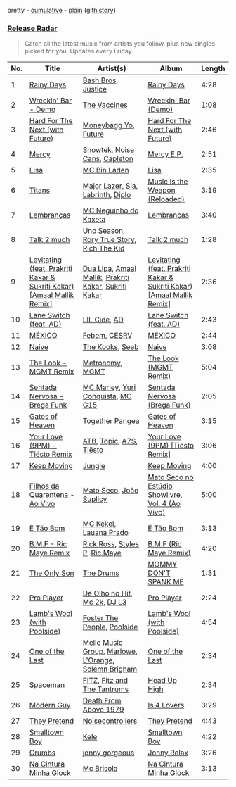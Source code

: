 pretty - [cumulative](https://github.com/nikolasrangel/spotify-playlist-archive/blob/master/playlists/cumulative/Release%20Radar.md) - [plain](https://github.com/nikolasrangel/spotify-playlist-archive/blob/master/playlists/plain/37i9dQZEVXbglbQ6bSs7m0) ([githistory](https://github.githistory.xyz/nikolasrangel/spotify-playlist-archive/blob/master/playlists/plain/37i9dQZEVXbglbQ6bSs7m0))

### [Release Radar](https://open.spotify.com/playlist/37i9dQZEVXbglbQ6bSs7m0)

> Catch all the latest music from artists you follow, plus new singles picked for you. Updates every Friday.

| No. | Title | Artist(s) | Album | Length |
|---|---|---|---|---|
| 1 | [Rainy Days](https://open.spotify.com/track/0OXEbTAvGW8oOC0jxag5gt) | [Bash Bros](https://open.spotify.com/artist/2RYm4HZ2rLNpDq5Mq6WKAW), [Justice](https://open.spotify.com/artist/1P7LEMD31jxiljPh53dax6) | [Rainy Days](https://open.spotify.com/album/5DtudBrups5wa4eLygI3pb) | 4:28 |
| 2 | [Wreckin' Bar - Demo](https://open.spotify.com/track/36ZrQouu9KCCdp9zNCgdj4) | [The Vaccines](https://open.spotify.com/artist/0Ak6DLKHtpR6TEEnmcorKA) | [Wreckin' Bar (Demo)](https://open.spotify.com/album/7lIWQmj2pY4nKPu7UwIOgU) | 1:08 |
| 3 | [Hard For The Next (with Future)](https://open.spotify.com/track/2D6vfFZxQ5YzPPBODls1a9) | [Moneybagg Yo](https://open.spotify.com/artist/3tJoFztHeIJkJWMrx0td2f), [Future](https://open.spotify.com/artist/1RyvyyTE3xzB2ZywiAwp0i) | [Hard For The Next (with Future)](https://open.spotify.com/album/3OW3LdMVfuI7HsGRoVVHgm) | 2:46 |
| 4 | [Mercy](https://open.spotify.com/track/1W80UlZqH7GgYn4yrJwMWw) | [Showtek](https://open.spotify.com/artist/3gk0OYeLFWYupGFRHqLSR7), [Noise Cans](https://open.spotify.com/artist/1ECKbPx4YhCU4SgKq8pfAc), [Capleton](https://open.spotify.com/artist/21J3YJTyq1biE3SvSNjzuf) | [Mercy E.P.](https://open.spotify.com/album/7t0t6ddMsX972WgkLmTX0Q) | 2:51 |
| 5 | [Lisa](https://open.spotify.com/track/65KNRciRCnKWvVV3SNLVb5) | [MC Bin Laden](https://open.spotify.com/artist/2PC0CLpUsoEQPNIZKg2ZX0) | [Lisa](https://open.spotify.com/album/7E5m2ZI9Qko3E4G4FOUDRq) | 2:35 |
| 6 | [Titans](https://open.spotify.com/track/1YHeCzS5L9xs76eOpAS6WU) | [Major Lazer](https://open.spotify.com/artist/738wLrAtLtCtFOLvQBXOXp), [Sia](https://open.spotify.com/artist/5WUlDfRSoLAfcVSX1WnrxN), [Labrinth](https://open.spotify.com/artist/2feDdbD5araYcm6JhFHHw7), [Diplo](https://open.spotify.com/artist/5fMUXHkw8R8eOP2RNVYEZX) | [Music Is the Weapon (Reloaded)](https://open.spotify.com/album/76zSNlOGCAxTln5yG4pfih) | 3:19 |
| 7 | [Lembranças](https://open.spotify.com/track/01ZZ0lLhfnCebVi1AqJdbA) | [MC Neguinho do Kaxeta](https://open.spotify.com/artist/27mVhYvJa7apj1zCoZ9TF2) | [Lembranças](https://open.spotify.com/album/4dZ8R2VaES7bCCaIPGNqvJ) | 3:40 |
| 8 | [Talk 2 much](https://open.spotify.com/track/7mAnzKdX8u8hEpX23nJqi2) | [Uno Season](https://open.spotify.com/artist/3q1RInXn98dlq6ZvUUczti), [Rory True Story](https://open.spotify.com/artist/0980XIrnP8jjStyntdygCu), [Rich The Kid](https://open.spotify.com/artist/1pPmIToKXyGdsCF6LmqLmI) | [Talk 2 much](https://open.spotify.com/album/7GwzfezIifljF0Y9MdjlH8) | 1:28 |
| 9 | [Levitating (feat. Prakriti Kakar & Sukriti Kakar) [Amaal Mallik Remix]](https://open.spotify.com/track/2i4Cd4c6uEjLZgdy2BQbZO) | [Dua Lipa](https://open.spotify.com/artist/6M2wZ9GZgrQXHCFfjv46we), [Amaal Mallik](https://open.spotify.com/artist/76fuWYgIf3TVIopTs3vaJ6), [Prakriti Kakar](https://open.spotify.com/artist/59pq5Vw16UDkR9txoPKv86), [Sukriti Kakar](https://open.spotify.com/artist/3FgHkfb3IqG4WKuVe1xCXM) | [Levitating (feat. Prakriti Kakar & Sukriti Kakar) [Amaal Mallik Remix]](https://open.spotify.com/album/7FqeFeXFIyTumRxQPcUj6q) | 2:36 |
| 10 | [Lane Switch (feat. AD)](https://open.spotify.com/track/50cICPcXRlmRp1E5FvTEDe) | [LIL Cide](https://open.spotify.com/artist/05korilZEb0znYcb86ojLZ), [AD](https://open.spotify.com/artist/4Maf38TSoYT83qXqsO20JI) | [Lane Switch (feat. AD)](https://open.spotify.com/album/0MrtrgWsKDsUaTGSvyxveQ) | 2:43 |
| 11 | [MÉXICO](https://open.spotify.com/track/22t1R7FWA7s9bFy9JGQoFO) | [Febem](https://open.spotify.com/artist/2Ip2jiEjsSe8pmRBzwTv5N), [CESRV](https://open.spotify.com/artist/1qJG1PpAGl1FnzYyCDU7x1) | [MÉXICO](https://open.spotify.com/album/4wak4sGZlBSHKR8Ws3ny5s) | 2:44 |
| 12 | [Naive](https://open.spotify.com/track/756zmMwOpsvhxr1KbpfK2j) | [The Kooks](https://open.spotify.com/artist/1GLtl8uqKmnyCWxHmw9tL4), [Seeb](https://open.spotify.com/artist/5iNrZmtVMtYev5M9yoWpEq) | [Naive](https://open.spotify.com/album/2tRXuskzF44cSst4srdziZ) | 3:08 |
| 13 | [The Look - MGMT Remix](https://open.spotify.com/track/7fH8L6c4bcZYaj5gMUpd3j) | [Metronomy](https://open.spotify.com/artist/54QMjE4toDfiCryzYWCpXX), [MGMT](https://open.spotify.com/artist/0SwO7SWeDHJijQ3XNS7xEE) | [The Look (MGMT Remix)](https://open.spotify.com/album/45kbj7Fig5M6qrwEKeTl0v) | 5:04 |
| 14 | [Sentada Nervosa - Brega Funk](https://open.spotify.com/track/5kftwaa3I90UQoofGpGt3d) | [MC Marley](https://open.spotify.com/artist/02RgHAzh0DVNQR24lBuGOI), [Yuri Conquista](https://open.spotify.com/artist/3JVi6kKvQ2dLxY9PDG6AWa), [MC G15](https://open.spotify.com/artist/3Nipsl6GVwwGyeAk0J29C6) | [Sentada Nervosa (Brega Funk)](https://open.spotify.com/album/2pOlwqxsISYqiZJcKJRHnZ) | 2:05 |
| 15 | [Gates of Heaven](https://open.spotify.com/track/3tSZgYAgZetr64R4vaegtz) | [Together Pangea](https://open.spotify.com/artist/29q1axQPERERxUzqufXMqB) | [Gates of Heaven](https://open.spotify.com/album/1gY0bWjvx8GQntecIEWpyx) | 3:15 |
| 16 | [Your Love (9PM) - Tiësto Remix](https://open.spotify.com/track/3ZUGQQQdTteMWdPg2bvLsp) | [ATB](https://open.spotify.com/artist/7jZM5w05mGhw6wTB1okhD9), [Topic](https://open.spotify.com/artist/0u6GtibW46tFX7koQ6uNJZ), [A7S](https://open.spotify.com/artist/5Wg2b4Mp42gicxEeDNawf7), [Tiësto](https://open.spotify.com/artist/2o5jDhtHVPhrJdv3cEQ99Z) | [Your Love (9PM) [Tiësto Remix]](https://open.spotify.com/album/1H9wSqKGrpJmZV1C0Ipzuw) | 3:06 |
| 17 | [Keep Moving](https://open.spotify.com/track/6a88fc0zSrVWGPdoj445nJ) | [Jungle](https://open.spotify.com/artist/59oA5WbbQvomJz2BuRG071) | [Keep Moving](https://open.spotify.com/album/2RfWbfIULVPJq4Ng554eyX) | 4:00 |
| 18 | [Filhos da Quarentena - Ao Vivo](https://open.spotify.com/track/4RO6o96myPl03actqQSqL0) | [Mato Seco](https://open.spotify.com/artist/2b3gMC15SnC8mwjnYiUXvx), [João Suplicy](https://open.spotify.com/artist/3JHPlT7Y0cMwVaEeaeZdiq) | [Mato Seco no Estúdio Showlivre, Vol. 4 (Ao Vivo)](https://open.spotify.com/album/5ZZ1tDxy3WAEUtgV05yz0o) | 5:00 |
| 19 | [É Tão Bom](https://open.spotify.com/track/6DgNQXme5WqXYLMqBS9Ly1) | [MC Kekel](https://open.spotify.com/artist/2ZXnTEyYopSLCDiz5Z0XIf), [Lauana Prado](https://open.spotify.com/artist/6TYimByryGphZCtwYopH0y) | [É Tão Bom](https://open.spotify.com/album/0GO3iqEm9zP4ooL0uGidBu) | 3:13 |
| 20 | [B.M.F - Ric Maye Remix](https://open.spotify.com/track/3wUx8Rl3vlGpESAcMdN1QN) | [Rick Ross](https://open.spotify.com/artist/1sBkRIssrMs1AbVkOJbc7a), [Styles P](https://open.spotify.com/artist/2x8KDZdSONA3872CnhaAlX), [Ric Maye](https://open.spotify.com/artist/0LNTJdJse9NOYEciPtUZTc) | [B.M.F (Ric Maye Remix)](https://open.spotify.com/album/1E7idjbfkFOOvR5BcNHX9x) | 4:20 |
| 21 | [The Only Son](https://open.spotify.com/track/4zl3hoDXXYmVfmuGL7zrma) | [The Drums](https://open.spotify.com/artist/0p5axeJsbtTCXBrRVoKjwu) | [MOMMY DON'T SPANK ME](https://open.spotify.com/album/4TZVQWxBq9FNUq3578l0h3) | 1:31 |
| 22 | [Pro Player](https://open.spotify.com/track/69hALKMYMqmEJ59oYLiy57) | [De Olho no Hit](https://open.spotify.com/artist/6JceS2U5WUatPwxuIY6aoO), [Mc 2k](https://open.spotify.com/artist/0L6qPQHSSlNItWXm5kY4yQ), [DJ L3](https://open.spotify.com/artist/19jnnDrRBTnt263wU3j1SO) | [Pro Player](https://open.spotify.com/album/5smEv7cWhYXJwzVrYQASTm) | 2:24 |
| 23 | [Lamb's Wool (with Poolside)](https://open.spotify.com/track/2Kv2ihNE3KAztq2GWassEZ) | [Foster The People](https://open.spotify.com/artist/7gP3bB2nilZXLfPHJhMdvc), [Poolside](https://open.spotify.com/artist/5szdY7KaSi7epwyffrbV8c) | [Lamb's Wool (with Poolside)](https://open.spotify.com/album/1Txwny427aGDWNZPxd5mvY) | 4:54 |
| 24 | [One of the Last](https://open.spotify.com/track/33oB5Ve7qS1Bvji3a0prlZ) | [Mello Music Group](https://open.spotify.com/artist/3c5J6hzTBZJVsjJ9FJoQ0V), [Marlowe](https://open.spotify.com/artist/6RhsbxbsDk5ypSXFkS41J4), [L'Orange](https://open.spotify.com/artist/5kJsAiwFWEaNRPwvtkjnXz), [Solemn Brigham](https://open.spotify.com/artist/75vP2W1S1HhYmpi5cL14Oz) | [One of the Last](https://open.spotify.com/album/5CEOfpO20sxmayJ4ng7Oos) | 2:34 |
| 25 | [Spaceman](https://open.spotify.com/track/1TPevUpxC1UyroBJWuMDtF) | [FITZ](https://open.spotify.com/artist/7FgfVur1vT0yQyKIi0feNB), [Fitz and The Tantrums](https://open.spotify.com/artist/4AcHt3JxKy59IX7JNNlZn4) | [Head Up High](https://open.spotify.com/album/0NcUgJYxrZwbrccKZLbmqD) | 2:34 |
| 26 | [Modern Guy](https://open.spotify.com/track/7yEWHAjDOOWKxjOAsvt64b) | [Death From Above 1979](https://open.spotify.com/artist/18H0sAptzdwid08XGg1Lcj) | [Is 4 Lovers](https://open.spotify.com/album/6H9QBo21NFBgN9Thf84pK7) | 3:29 |
| 27 | [They Pretend](https://open.spotify.com/track/4xfxj2jWPElSo3gYv1Eu5y) | [Noisecontrollers](https://open.spotify.com/artist/6qJ61DomA73g7jQEKESw9Z) | [They Pretend](https://open.spotify.com/album/59Vtp9qddEYzDg8d6yxxEs) | 4:43 |
| 28 | [Smalltown Boy](https://open.spotify.com/track/6pU24EtWMcsx5TYx5G6IS2) | [Kele](https://open.spotify.com/artist/0LsO2x5E0KNdMxkWh0EmE0) | [Smalltown Boy](https://open.spotify.com/album/5djg84sP4ebQtFuAxt0z5C) | 4:22 |
| 29 | [Crumbs](https://open.spotify.com/track/2RAECfivlHMtm1eC0acVhJ) | [jonny gorgeous](https://open.spotify.com/artist/422xxK1WL06dHKlZDASc9x) | [Jonny Relax](https://open.spotify.com/album/22I5TJeKvTmY58OxIQUbOx) | 3:26 |
| 30 | [Na Cintura Minha Glock](https://open.spotify.com/track/76mtPXb3ntd6bF1940G6Zr) | [Mc Brisola](https://open.spotify.com/artist/2civFPMAiigAwTEUKkeRW2) | [Na Cintura Minha Glock](https://open.spotify.com/album/63HE6bGxB7oS5PvKqf5MsF) | 3:13 |